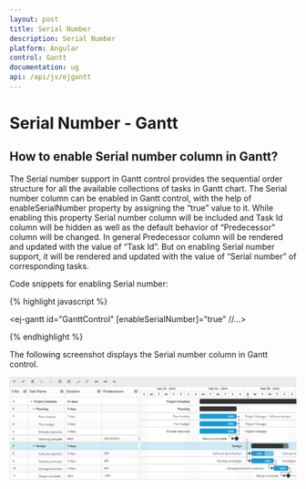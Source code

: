 ```yaml
---
layout: post
title: Serial Number
description: Serial Number
platform: Angular
control: Gantt
documentation: ug
api: /api/js/ejgantt
---
```


# Serial Number - Gantt

## How to enable Serial number column in Gantt?

The Serial number support in Gantt control provides the sequential order structure for all the available collections of tasks in Gantt chart. The Serial number column can be enabled in Gantt control, with the help of enableSerialNumber property by assigning the “true” value to it. While enabling this property Serial number column will be included and Task Id column will be hidden as well as the default behavior of “Predecessor” column will be changed. In general Predecessor column will be rendered and updated with the value of “Task Id”. But on enabling Serial number support, it will be rendered and updated with the value of “Serial number” of corresponding tasks.

Code snippets for enabling Serial number:

{% highlight javascript %}

<ej-gantt id="GanttControl" [enableSerialNumber]="true"
    //...>
</ej-gantt>

{% endhighlight %}


The following screenshot displays the Serial number column in Gantt control.

![](Serial_Number_images/Serial_img1.png)

